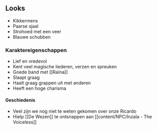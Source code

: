 ## Looks
- Kikkermens
- Paarse sjaal
- Strohoed met een veer
- Blauwe schubben

### Karaktereigenschappen
- Lief en vredevol
- Kent veel magische liederen, verzen en spreuken
- Goede band met [[Raïna]]
- Slaapt graag
- Haalt graag grappen uit met anderen
- Heeft een hoge charisma

#### Geschiedenis
- Veel zijn we nog niet te weten gekomen over onze Ricardo
- Hielp [[De Wezen]] te ontsnappen aan [[content/NPC/Inzala - The Voiceless]]